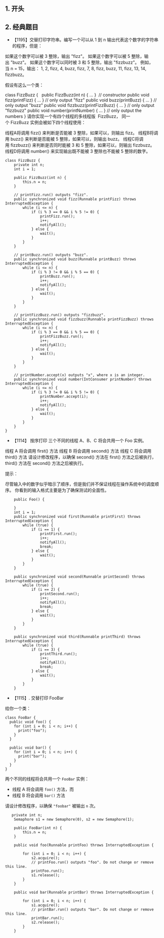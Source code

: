 ## 1. 开头
## 2. 经典题目

 * 【1195】交替打印字符串。编写一个可以从 1 到 n 输出代表这个数字的字符串的程序，但是：

如果这个数字可以被 3 整除，输出 "fizz"。
如果这个数字可以被 5 整除，输出 "buzz"。
如果这个数字可以同时被 3 和 5 整除，输出 "fizzbuzz"。
例如，当 n = 15，输出： 1, 2, fizz, 4, buzz, fizz, 7, 8, fizz, buzz, 11, fizz, 13, 14, fizzbuzz。

假设有这么一个类：

class FizzBuzz {
  public FizzBuzz(int n) { ... }               // constructor
  public void fizz(printFizz) { ... }          // only output "fizz"
  public void buzz(printBuzz) { ... }          // only output "buzz"
  public void fizzbuzz(printFizzBuzz) { ... }  // only output "fizzbuzz"
  public void number(printNumber) { ... }      // only output the numbers
}
请你实现一个有四个线程的多线程版  FizzBuzz， 同一个 FizzBuzz 实例会被如下四个线程使用：

线程A将调用 fizz() 来判断是否能被 3 整除，如果可以，则输出 fizz。
线程B将调用 buzz() 来判断是否能被 5 整除，如果可以，则输出 buzz。
线程C将调用 fizzbuzz() 来判断是否同时能被 3 和 5 整除，如果可以，则输出 fizzbuzz。
线程D将调用 number() 来实现输出既不能被 3 整除也不能被 5 整除的数字。
```
class FizzBuzz {
    private int n;
    int i = 1;

    public FizzBuzz(int n) {
        this.n = n;
    }

    // printFizz.run() outputs "fizz".
    public synchronized void fizz(Runnable printFizz) throws InterruptedException {
        while (i <= n) {
            if (i % 3 == 0 && i % 5 != 0) {
                printFizz.run();
                i++;
                notifyAll();
            } else {
                wait();
            }
        }
    }

    // printBuzz.run() outputs "buzz".
    public synchronized void buzz(Runnable printBuzz) throws InterruptedException {
        while (i <= n) {
            if (i % 3 != 0 && i % 5 == 0) {
                printBuzz.run();
                i++;
                notifyAll();
            } else {
                wait();
            }
        }
    }

    // printFizzBuzz.run() outputs "fizzbuzz".
    public synchronized void fizzbuzz(Runnable printFizzBuzz) throws InterruptedException {
        while (i <= n) {
            if (i % 3 == 0 && i % 5 == 0) {
                printFizzBuzz.run();
                i++;
                notifyAll();
            } else {
                wait();
            }
        }
    }

    // printNumber.accept(x) outputs "x", where x is an integer.
    public synchronized void number(IntConsumer printNumber) throws InterruptedException {
        while (i <= n) {
            if (i % 3 != 0 && i % 5 != 0) {
                printNumber.accept(i);
                i++;
                notifyAll();
            } else {
                wait();
            }
        }
    }
}
```
* 【1114】 按序打印
三个不同的线程 A、B、C 将会共用一个 Foo 实例。

线程 A 将会调用 first() 方法
线程 B 将会调用 second() 方法
线程 C 将会调用 third() 方法
请设计修改程序，以确保 second() 方法在 first() 方法之后被执行，third() 方法在 second() 方法之后被执行。

提示：

尽管输入中的数字似乎暗示了顺序，但是我们并不保证线程在操作系统中的调度顺序。
你看到的输入格式主要是为了确保测试的全面性。
```
    public Foo() {
        
    }
    int i = 1;
    public synchronized void first(Runnable printFirst) throws InterruptedException {
        while (true) {
            if (i == 1) {
                printFirst.run();
                i++;
                notifyAll();
                break;
            } else {
                wait();
            }
        }
    }

    public synchronized void second(Runnable printSecond) throws InterruptedException {
        while (true) {
            if (i == 2) {
                printSecond.run();
                i++;
                notifyAll();
                break;
            } else {
                wait();
            }
        }
    }

    public synchronized void third(Runnable printThird) throws InterruptedException {
        while (true) {
            if (i == 3) {
                printThird.run();
                i++;
                notifyAll();
                break;
            } else {
                wait();
            }
        }
    }
```

* 【1115】. 交替打印 FooBar

给你一个类：

```
class FooBar {
  public void foo() {
    for (int i = 0; i < n; i++) {
      print("foo");
    }
  }

  public void bar() {
    for (int i = 0; i < n; i++) {
      print("bar");
    }
  }
}
```

两个不同的线程将会共用一个 `FooBar` 实例：

- 线程 A 将会调用 `foo()` 方法，而
- 线程 B 将会调用 `bar()` 方法

请设计修改程序，以确保 `"foobar"` 被输出 `n` 次。

```
   private int n;
    Semaphore s1 = new Semaphore(0), s2 = new Semaphore(1);

    public FooBar(int n) {
        this.n = n;
    }

    public void foo(Runnable printFoo) throws InterruptedException {

        for (int i = 0; i < n; i++) {
            s2.acquire();
            // printFoo.run() outputs "foo". Do not change or remove this line.
            printFoo.run();
            s1.release();
        }
    }

    public void bar(Runnable printBar) throws InterruptedException {

        for (int i = 0; i < n; i++) {
            s1.acquire();
            // printBar.run() outputs "bar". Do not change or remove this line.
            printBar.run();
            s2.release();
        }
    }
```

